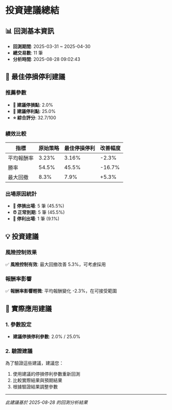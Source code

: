 # 投資建議總結

## 📊 回測基本資訊
- **回測期間**: 2025-03-31 ~ 2025-04-30
- **總交易數**: 11 筆
- **分析時間**: 2025-08-28 09:02:43

## 🎯 最佳停損停利建議

### 推薦參數
- **🔻 建議停損點**: 2.0%
- **🔺 建議停利點**: 25.0%
- **⭐ 綜合評分**: 32.7/100

### 績效比較
| 指標 | 原始策略 | 最佳停損停利 | 改善幅度 |
|------|----------|-------------|----------|
| 平均報酬率 | 3.23% | 3.16% | -2.3% |
| 勝率 | 54.5% | 45.5% | -16.7% |
| 最大回撤 | 8.3% | 7.9% | +5.3% |

### 出場原因統計
- **🔻 停損出場**: 5 筆 (45.5%)
- **⏰ 正常到期**: 5 筆 (45.5%)
- **🔺 停利出場**: 1 筆 (9.1%)

## 💡 投資建議

### 風險控制效果
✅ **風險控制有效**: 最大回撤改善 5.3%，可考慮採用

### 報酬率影響
✅ **報酬率影響輕微**: 平均報酬變化 -2.3%，在可接受範圍

## 🚀 實際應用建議

### 1. 參數設定
- **建議停損停利參數**: 2.0% / 25.0%

### 2. 驗證建議
為了驗證這些建議，建議您：
1. 使用建議的停損停利參數重新回測
2. 比較實際結果與預期結果
3. 根據驗證結果調整參數

---
*此建議基於 2025-08-28 的回測分析結果*

